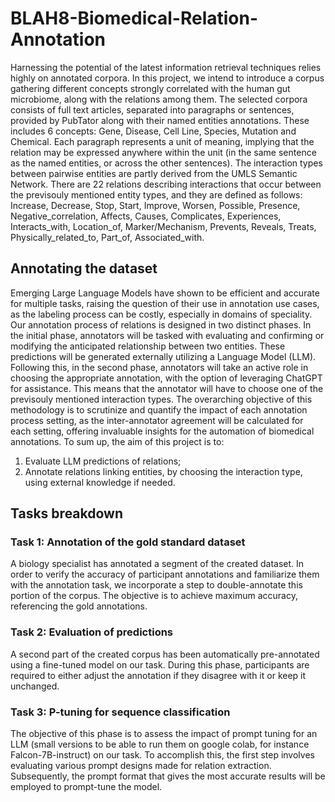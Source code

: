 # BLAH8-Biomedical-Relation-Annotation
Harnessing the potential of the latest information retrieval techniques relies highly on annotated corpora. In this project, we intend to introduce a corpus gathering different concepts strongly correlated with the human gut microbiome, along with the relations among them. The selected corpora consists of full text articles, separated into paragraphs or sentences, provided by PubTator along with their named entities annotations. These includes 6 concepts: Gene, Disease, Cell Line, Species, Mutation and Chemical. Each paragraph represents a unit of meaning, implying that the relation may be expressed anywhere within the unit (in the same sentence as the named entities, or across the other sentences). The interaction types between pairwise entities are partly derived from the UMLS Semantic Network. There are 22 relations describing interactions that occur between the previsouly mentioned entity types, and they are defined as follows: Increase, Decrease, Stop, Start, Improve, Worsen, Possible, Presence, Negative_correlation, Affects, Causes, Complicates, Experiences, Interacts_with, Location_of, Marker/Mechanism, Prevents, Reveals, Treats, Physically_related_to, Part_of, Associated_with.


## Annotating the dataset
Emerging Large Language Models have shown to be efficient and accurate for multiple tasks, raising the question of their use in annotation use cases, as the labeling process can be costly, especially in domains of speciality. Our annotation process of relations is designed in two distinct phases. In the initial phase, annotators will be tasked with evaluating and confirming or modifying the anticipated relationship between two entities. These predictions will be generated externally utilizing a Language Model (LLM). Following this, in the second phase, annotators will take an active role in choosing the appropriate annotation, with the option of leveraging ChatGPT for assistance. This means that the annotator will have to choose one of the previsouly mentioned interaction types. The overarching objective of this methodology is to scrutinize and quantify the impact of each annotation process setting, as the inter-annotator agreement will be calculated for each setting, offering invaluable insights for the automation of biomedical annotations.
To sum up, the aim of this project is to:
1. Evaluate LLM predictions of relations;
2. Annotate relations linking entities, by choosing the interaction type, using external knowledge if needed.

## Tasks breakdown
### Task 1: Annotation of the gold standard dataset
A biology specialist has annotated a segment of the created dataset. In order to verify the accuracy of participant annotations and familiarize them with the annotation task, we incorporate a step to double-annotate this portion of the corpus. The objective is to achieve maximum accuracy, referencing the gold annotations.
### Task 2: Evaluation of predictions
A second part of the created corpus has been automatically pre-annotated using a fine-tuned model on our task. During this phase, participants are required to either adjust the annotation if they disagree with it or keep it unchanged.
### Task 3: P-tuning for sequence classification
The objective of this phase is to assess the impact of prompt tuning for an LLM (small versions to be able to run them on google colab, for instance Falcon-7B-instruct) on our task. To accomplish this, the first step involves evaluating various prompt designs made for relation extraction. Subsequently, the prompt format that gives the most accurate results will be employed to prompt-tune the model.

